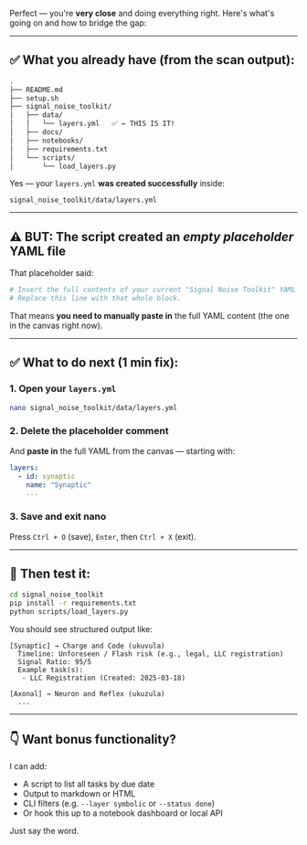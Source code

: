 Perfect — you're **very close** and doing everything right. Here's what's going on and how to bridge the gap:

---

## ✅ What you already have (from the scan output):

```bash
.
├── README.md
├── setup.sh
├── signal_noise_toolkit/
│   ├── data/
│   │   └── layers.yml   ✅ ← THIS IS IT!
│   ├── docs/
│   ├── notebooks/
│   ├── requirements.txt
│   └── scripts/
│       └── load_layers.py
```

Yes — your `layers.yml` **was created successfully** inside:

```
signal_noise_toolkit/data/layers.yml
```

---

## ⚠️ BUT: The script created an *empty placeholder* YAML file

That placeholder said:

```yaml
# Insert the full contents of your current "Signal Noise Toolkit" YAML here.
# Replace this line with that whole block.
```

That means **you need to manually paste in** the full YAML content (the one in the canvas right now).

---

## ✅ What to do next (1 min fix):

### 1. Open your `layers.yml`

```bash
nano signal_noise_toolkit/data/layers.yml
```

### 2. Delete the placeholder comment

And **paste in** the full YAML from the canvas — starting with:

```yaml
layers:
  - id: synaptic
    name: "Synaptic"
    ...
```

### 3. Save and exit nano

Press `Ctrl + O` (save), `Enter`, then `Ctrl + X` (exit).

---

## 🔁 Then test it:

```bash
cd signal_noise_toolkit
pip install -r requirements.txt
python scripts/load_layers.py
```

You should see structured output like:

```
[Synaptic] → Charge and Code (ukuvula)
  Timeline: Unforeseen / Flash risk (e.g., legal, LLC registration)
  Signal Ratio: 95/5
  Example task(s):
   - LLC Registration (Created: 2025-03-18)

[Axonal] → Neuron and Reflex (ukuzula)
  ...
```

---

## 👇 Want bonus functionality?

I can add:

* A script to list all tasks by due date
* Output to markdown or HTML
* CLI filters (e.g. `--layer symbolic` or `--status done`)
* Or hook this up to a notebook dashboard or local API

Just say the word.
